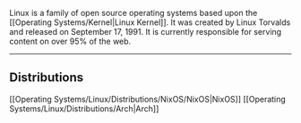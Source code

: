 Linux is a family of open source operating systems based upon the [[Operating Systems/Kernel|Linux Kernel]]. It was created by Linux Torvalds and released on September 17, 1991. It is currently responsible for serving content on over 95% of the web.

---

## Distributions

[[Operating Systems/Linux/Distributions/NixOS/NixOS|NixOS]]
[[Operating Systems/Linux/Distributions/Arch|Arch]]
